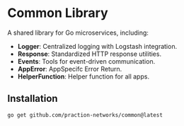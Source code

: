 # Common Library

A shared library for Go microservices, including:

- **Logger**: Centralized logging with Logstash integration.
- **Response**: Standardized HTTP response utilities.
- **Events**: Tools for event-driven communication.
- **AppError**: AppSpecifc Error Return.
- **HelperFunction**: Helper function for all apps.

## Installation
```bash
go get github.com/praction-networks/common@latest
